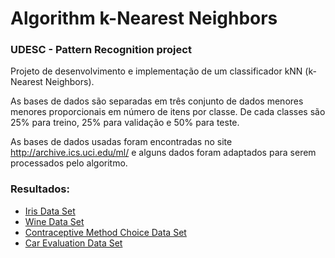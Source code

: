 # Algorithm k-Nearest Neighbors
### UDESC - Pattern Recognition project

Projeto de desenvolvimento e implementação de um classificador kNN (k-Nearest Neighbors).

As bases de dados são separadas em três conjunto de dados menores menores proporcionais em número de itens por classe.
De cada classes são 25% para treino, 25% para validação e 50% para teste.

As bases de dados usadas foram encontradas no site http://archive.ics.uci.edu/ml/ e alguns dados foram adaptados para serem processados pelo algoritmo.

### Resultados:
- [Iris Data Set](/k-nearest-neighbors/result/iris.md)
- [Wine Data Set](/k-nearest-neighbors/result/wine.md)
- [Contraceptive Method Choice Data Set](/k-nearest-neighbors/result/cmc.md)
- [Car Evaluation Data Set](/k-nearest-neighbors/result/car-evaluation.md)
